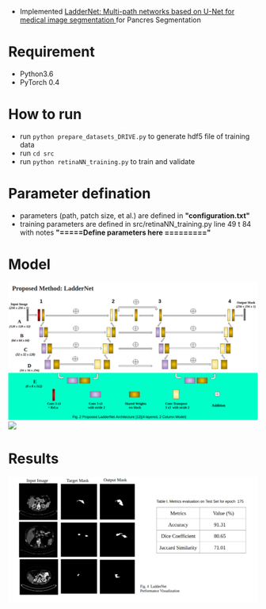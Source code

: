 * Implemented [LadderNet: Multi-path networks based on U-Net for medical image segmentation
](https://arxiv.org/abs/1810.07810) for Pancres Segmentation

# Requirement
* Python3.6
* PyTorch 0.4

# How to run
* run ```python prepare_datasets_DRIVE.py``` to generate hdf5 file of training data
* run ```cd src```
* run ```python retinaNN_training.py``` to train and validate

# Parameter defination
* parameters (path, patch size, et al.) are defined in <b>"configuration.txt"</b>
* training parameters are defined in src/retinaNN_training.py line 49 t 84 with notes <b>"=====Define parameters here =========" </b>

# Model
![](figures/lad.png)
![](figures/att.png)

# Results
![](figures/res.png)
